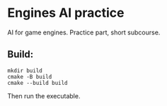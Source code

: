 # Engines AI practice

AI for game engines. Practice part, short subcourse.

## Build:
```
mkdir build
cmake -B build
cmake --build build
```
Then run the executable.
